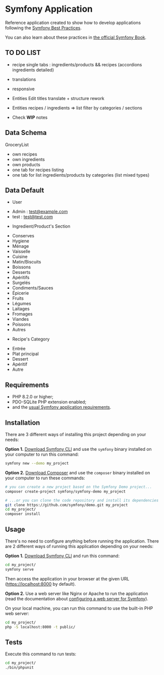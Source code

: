Symfony Application
========================

Reference application created to show how to develop applications following the [Symfony Best Practices][1].

You can also learn about these practices in [the official Symfony Book][5].

TO DO LIST
------------

  * recipe single tabs : ingredients/products && recipes (accordions ingredients detailed)

  * translations
  * responsive

  * Entities Edit titles translate + structure rework

  * Entities recipes / ingredients => list filter by categories / sections

  * Check **WIP** notes


Data Schema
------------

GroceryList
- own recipes
- own ingredients
- own products
- one tab for recipes listing
- one tab for list ingredients/products by categories (list mixed types)

Data Default
------------
* User
- Admin : test@example.com
- test : test@test.com

* Ingredient/Product's Section
- Conserves
- Hygiene
- Ménage
- Vaisselle
- Cuisine
- Matin/Biscuits
- Boissons
- Desserts
- Apéritifs
- Surgelés
- Condiments/Sauces
- Épicerie
- Fruits
- Légumes
- Laitages
- Fromages
- Viandes
- Poissons
- Autres

* Recipe's Category
- Entrée
- Plat principal
- Dessert
- Apéritif
- Autre

Requirements
------------

  * PHP 8.2.0 or higher;
  * PDO-SQLite PHP extension enabled;
  * and the [usual Symfony application requirements][2].

Installation
------------

There are 3 different ways of installing this project depending on your needs:

**Option 1.** [Download Symfony CLI][4] and use the `symfony` binary installed
on your computer to run this command:

```bash
symfony new --demo my_project
```

**Option 2.** [Download Composer][6] and use the `composer` binary installed
on your computer to run these commands:

```bash
# you can create a new project based on the Symfony Demo project...
composer create-project symfony/symfony-demo my_project

# ...or you can clone the code repository and install its dependencies
git clone https://github.com/symfony/demo.git my_project
cd my_project/
composer install
```

Usage
-----

There's no need to configure anything before running the application. There are
2 different ways of running this application depending on your needs:

**Option 1.** [Download Symfony CLI][4] and run this command:

```bash
cd my_project/
symfony serve
```

Then access the application in your browser at the given URL (<https://localhost:8000> by default).

**Option 2.** Use a web server like Nginx or Apache to run the application
(read the documentation about [configuring a web server for Symfony][3]).

On your local machine, you can run this command to use the built-in PHP web server:

```bash
cd my_project/
php -S localhost:8000 -t public/
```

Tests
-----

Execute this command to run tests:

```bash
cd my_project/
./bin/phpunit
```

[1]: https://symfony.com/doc/current/best_practices.html
[2]: https://symfony.com/doc/current/setup.html#technical-requirements
[3]: https://symfony.com/doc/current/setup/web_server_configuration.html
[4]: https://symfony.com/download
[5]: https://symfony.com/book
[6]: https://getcomposer.org/